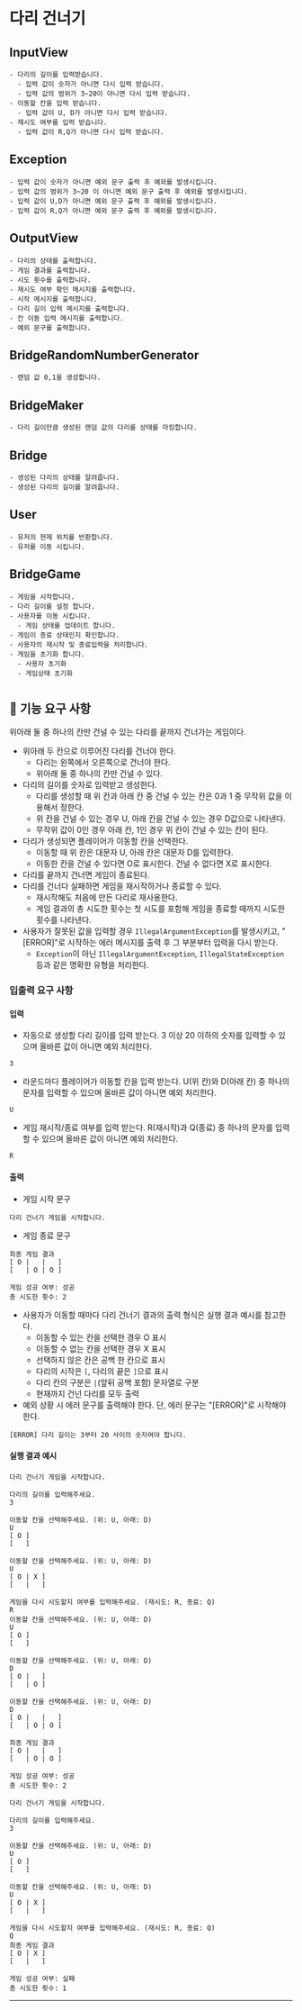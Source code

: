 # 다리 건너기

## InputView
```
- 다리의 길이를 입력받습니다.
  - 입력 값이 숫자가 아니면 다시 입력 받습니다.
  - 입력 값의 범위가 3~20이 아니면 다시 입력 받습니다.
- 이동할 칸을 입력 받습니다.
  - 입력 값이 U, D가 아니면 다시 입력 받습니다.
- 재시도 여부를 입력 받습니다.
  - 입력 값이 R,Q가 아니면 다시 입력 받습니다.
```

## Exception
```
- 입력 값이 숫자가 아니면 예외 문구 출력 후 예외를 발생시킵니다.
- 입력 값의 범위가 3~20 이 아니면 예외 문구 출력 후 예외를 발생시킵니다.
- 입력 값이 U,D가 아니면 예외 문구 출력 후 예외를 발생시킵니다.
- 입력 값이 R,Q가 아니면 예외 문구 출력 후 예외를 발생시킵니다.
```

## OutputView
```
- 다리의 상태를 출력합니다.
- 게임 결과를 출력합니다.
- 시도 횟수를 출력합니다.
- 재시도 여부 확인 메시지를 출력합니다.
- 시작 메시지를 출력합니다.
- 다리 길이 입력 메시지를 출력합니다.
- 칸 이동 입력 메시지를 출력합니다.
- 예외 문구를 출력합니다.
```

## BridgeRandomNumberGenerator
```
- 랜덤 값 0,1을 생성합니다.
```

## BridgeMaker
```
- 다리 길이만큼 생성된 랜덤 값의 다리를 상태를 마킹합니다.
```

## Bridge
```
- 생성된 다리의 상태를 알려줍니다.
- 생성된 다리의 길이를 알려줍니다.
```

## User
```
- 유저의 현제 위치를 반환합니다.
- 유저를 이동 시킵니다.
```

## BridgeGame
```
- 게임을 시작합니다.
- 다리 길이를 설정 합니다.
- 사용자를 이동 시킵니다.
  - 게임 상태를 업데이트 합니다.
- 게임이 종료 상태인지 확인합니다.
- 사용자의 재시작 및 종료입력을 처리합니다.
- 게임을 초기화 합니다.
  - 사용자 초기화
  - 게임상태 초기화
```

#
## 🚀 기능 요구 사항
위아래 둘 중 하나의 칸만 건널 수 있는 다리를 끝까지 건너가는 게임이다.
- 위아래 두 칸으로 이루어진 다리를 건너야 한다.
  - 다리는 왼쪽에서 오른쪽으로 건너야 한다.
  - 위아래 둘 중 하나의 칸만 건널 수 있다.
- 다리의 길이를 숫자로 입력받고 생성한다.
  - 다리를 생성할 때 위 칸과 아래 칸 중 건널 수 있는 칸은 0과 1 중 무작위 값을 이용해서 정한다.
  - 위 칸을 건널 수 있는 경우 U, 아래 칸을 건널 수 있는 경우 D값으로 나타낸다.
  - 무작위 값이 0인 경우 아래 칸, 1인 경우 위 칸이 건널 수 있는 칸이 된다.
- 다리가 생성되면 플레이어가 이동할 칸을 선택한다.
  - 이동할 때 위 칸은 대문자 U, 아래 칸은 대문자 D를 입력한다.
  - 이동한 칸을 건널 수 있다면 O로 표시한다. 건널 수 없다면 X로 표시한다.
- 다리를 끝까지 건너면 게임이 종료된다.
- 다리를 건너다 실패하면 게임을 재시작하거나 종료할 수 있다.
  - 재시작해도 처음에 만든 다리로 재사용한다.
  - 게임 결과의 총 시도한 횟수는 첫 시도를 포함해 게임을 종료할 때까지 시도한 횟수를 나타낸다.
- 사용자가 잘못된 값을 입력할 경우 `IllegalArgumentException`를 발생시키고, "[ERROR]"로 시작하는 에러 메시지를 출력 후 그 부분부터 입력을 다시 받는다.
  - `Exception`이 아닌 `IllegalArgumentException`, `IllegalStateException` 등과 같은 명확한 유형을 처리한다.

### 입출력 요구 사항

#### 입력
- 자동으로 생성할 다리 길이를 입력 받는다. 3 이상 20 이하의 숫자를 입력할 수 있으며 올바른 값이 아니면 예외 처리한다.
```
3
```
- 라운드마다 플레이어가 이동할 칸을 입력 받는다. U(위 칸)와 D(아래 칸) 중 하나의 문자를 입력할 수 있으며 올바른 값이 아니면 예외 처리한다.
```
U
```
- 게임 재시작/종료 여부를 입력 받는다. R(재시작)과 Q(종료) 중 하나의 문자를 입력할 수 있으며 올바른 값이 아니면 예외 처리한다.
```
R
```

#### 출력
- 게임 시작 문구
```
다리 건너기 게임을 시작합니다.
```
- 게임 종료 문구
```
최종 게임 결과
[ O |   |   ]
[   | O | O ]

게임 성공 여부: 성공
총 시도한 횟수: 2
```
- 사용자가 이동할 때마다 다리 건너기 결과의 출력 형식은 실행 결과 예시를 참고한다.
  - 이동할 수 있는 칸을 선택한 경우 O 표시
  - 이동할 수 없는 칸을 선택한 경우 X 표시
  - 선택하지 않은 칸은 공백 한 칸으로 표시
  - 다리의 시작은 `[`, 다리의 끝은 `]`으로 표시
  - 다리 칸의 구분은 ` | `(앞뒤 공백 포함) 문자열로 구분
  - 현재까지 건넌 다리를 모두 출력
- 예외 상황 시 에러 문구를 출력해야 한다. 단, 에러 문구는 "[ERROR]"로 시작해야 한다.
```
[ERROR] 다리 길이는 3부터 20 사이의 숫자여야 합니다.
```

#### 실행 결과 예시
```
다리 건너기 게임을 시작합니다.

다리의 길이를 입력해주세요.
3

이동할 칸을 선택해주세요. (위: U, 아래: D)
U
[ O ]
[   ]

이동할 칸을 선택해주세요. (위: U, 아래: D)
U
[ O | X ]
[   |   ]

게임을 다시 시도할지 여부를 입력해주세요. (재시도: R, 종료: Q)
R
이동할 칸을 선택해주세요. (위: U, 아래: D)
U
[ O ]
[   ]

이동할 칸을 선택해주세요. (위: U, 아래: D)
D
[ O |   ]
[   | O ]

이동할 칸을 선택해주세요. (위: U, 아래: D)
D
[ O |   |   ]
[   | O | O ]

최종 게임 결과
[ O |   |   ]
[   | O | O ]

게임 성공 여부: 성공
총 시도한 횟수: 2
```

```
다리 건너기 게임을 시작합니다.

다리의 길이를 입력해주세요.
3

이동할 칸을 선택해주세요. (위: U, 아래: D)
U
[ O ]
[   ]

이동할 칸을 선택해주세요. (위: U, 아래: D)
U
[ O | X ]
[   |   ]

게임을 다시 시도할지 여부를 입력해주세요. (재시도: R, 종료: Q)
Q
최종 게임 결과
[ O | X ]
[   |   ]

게임 성공 여부: 실패
총 시도한 횟수: 1
```

---
